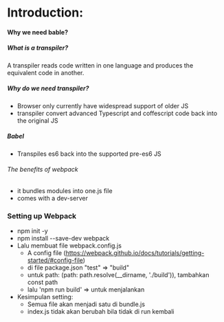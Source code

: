 # Introduction:

#### Why we need bable?

##### What is a transpiler?

A transpiler reads code written in one language and produces the equivalent code in another.

##### Why do we need transpiler?

- Browser only currently have widespread support of older JS
- transpiler convert advanced Typescript and coffescript code back into the original JS

##### Babel

- Transpiles es6 back into the supported pre-es6 JS

###### The benefits of webpack

- it bundles modules into one.js file
- comes with a dev-server

### Setting up Webpack

- npm init -y
- npm install --save-dev webpack
- Lalu membuat file webpack.config.js
    - A config file (https://webpack.github.io/docs/tutorials/getting-started/#config-file)
    - di file package.json "test" => "build"
    - untuk path: (path: path.resolve(__dirname, './build')), tambahkan const path
    - lalu 'npm run build' => untuk menjalankan
- Kesimpulan setting:
    - Semua file akan menjadi satu di bundle.js
    - index.js tidak akan berubah bila tidak di run kembali